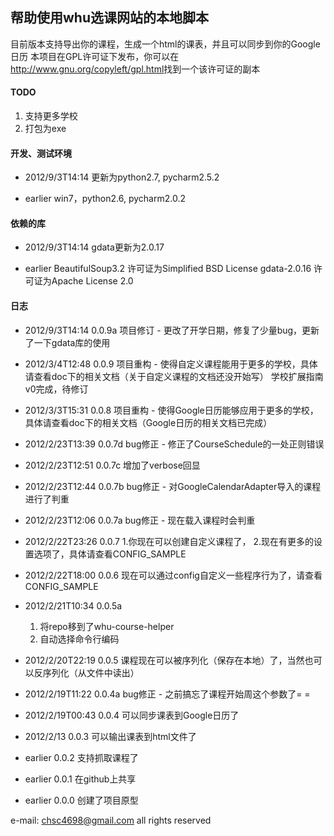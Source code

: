 ## 帮助使用whu选课网站的本地脚本 ##

目前版本支持导出你的课程，生成一个html的课表，并且可以同步到你的Google日历
本项目在GPL许可证下发布，你可以在<http://www.gnu.org/copyleft/gpl.html>找到一个该许可证的副本

#### TODO ####

1. 支持更多学校
2. 打包为exe


#### 开发、测试环境 ####

*   2012/9/3T14:14
	更新为python2.7, pycharm2.5.2

*   earlier
	win7，python2.6, pycharm2.0.2

#### 依赖的库 ####

*   2012/9/3T14:14
	gdata更新为2.0.17

*   earlier
	BeautifulSoup3.2 许可证为Simplified BSD License
	gdata-2.0.16 许可证为Apache License 2.0



#### 日志 ####

*   2012/9/3T14:14
	0.0.9a
	项目修订 - 更改了开学日期，修复了少量bug，更新了一下gdata库的使用

*   2012/3/4T12:48
	0.0.9
	项目重构 - 使得自定义课程能用于更多的学校，具体请查看doc下的相关文档（关于自定义课程的文档还没开始写）
	学校扩展指南v0完成，待修订

*   2012/3/3T15:31
	0.0.8
	项目重构 - 使得Google日历能够应用于更多的学校，具体请查看doc下的相关文档（Google日历的相关文档已完成）

*   2012/2/23T13:39
	0.0.7d
	bug修正 - 修正了CourseSchedule的一处正则错误

*   2012/2/23T12:51
	0.0.7c
	增加了verbose回显

*   2012/2/23T12:44
	0.0.7b
	bug修正 - 对GoogleCalendarAdapter导入的课程进行了判重

*   2012/2/23T12:06
	0.0.7a
	bug修正 - 现在载入课程时会判重

*   2012/2/22T23:26
	0.0.7
	1.你现在可以创建自定义课程了，
	2.现在有更多的设置选项了，具体请查看CONFIG_SAMPLE

*   2012/2/22T18:00
	0.0.6
	现在可以通过config自定义一些程序行为了，请查看CONFIG_SAMPLE

*   2012/2/21T10:34
	0.0.5a
	1. 将repo移到了whu-course-helper
	2. 自动选择命令行编码

*   2012/2/20T22:19
	0.0.5
	课程现在可以被序列化（保存在本地）了，当然也可以反序列化（从文件中读出）

*   2012/2/19T11:22
	0.0.4a
	bug修正 - 之前搞忘了课程开始周这个参数了= =

*   2012/2/19T00:43
	0.0.4
	可以同步课表到Google日历了

*   2012/2/13
	0.0.3
	可以输出课表到html文件了

*   earlier
	0.0.2
	支持抓取课程了

*   earlier
	0.0.1
	在github上共享

*   earlier
	0.0.0
	创建了项目原型

e-mail: chsc4698@gmail.com
all rights reserved

